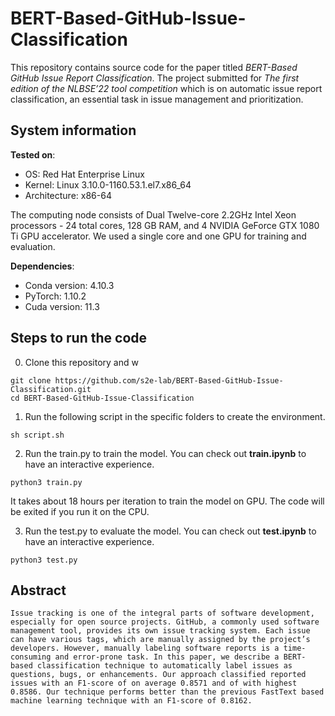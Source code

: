 # BERT-Based-GitHub-Issue-Classification
This repository contains source code for the paper titled *BERT-Based GitHub Issue Report Classification*. The project submitted for *The first edition of the NLBSE’22 tool competition* which is on automatic issue report classification, an essential task in issue management and prioritization.
## System information
**Tested on**:

* OS: Red Hat Enterprise Linux
* Kernel: Linux 3.10.0-1160.53.1.el7.x86_64
* Architecture: x86-64

The computing node consists of Dual Twelve-core 2.2GHz Intel Xeon processors - 24 total cores, 128 GB
RAM, and 4 NVIDIA GeForce GTX 1080 Ti GPU accelerator. We used a single core and one GPU for training and evaluation.

**Dependencies**:
* Conda version: 4.10.3
* PyTorch: 1.10.2
* Cuda version: 11.3
## Steps to run the code
0. Clone this repository and w
 ```
 git clone https://github.com/s2e-lab/BERT-Based-GitHub-Issue-Classification.git
 cd BERT-Based-GitHub-Issue-Classification
 ```
1. Run the following script in the specific folders to create the environment.

 ```
 sh script.sh
 ```
2. Run the train.py to train the model. You can check out **train.ipynb** to have an interactive experience.
 ```
 python3 train.py
 ```
 It takes about 18 hours per iteration to train the model on GPU. The code will be exited if you run it on the CPU.
 
3. Run the test.py to evaluate the model. You can check out **test.ipynb** to have an interactive experience.
 ```
 python3 test.py
 ```

## Abstract
```
Issue tracking is one of the integral parts of software development, especially for open source projects. GitHub, a commonly used software management tool, provides its own issue tracking system. Each issue can have various tags, which are manually assigned by the project’s developers. However, manually labeling software reports is a time-consuming and error-prone task. In this paper, we describe a BERT-based classification technique to automatically label issues as questions, bugs, or enhancements. Our approach classified reported issues with an F1-score of on average 0.8571 and of with highest 0.8586. Our technique performs better than the previous FastText based machine learning technique with an F1-score of 0.8162.
```
